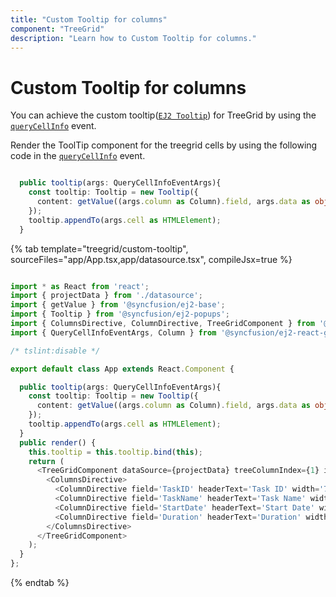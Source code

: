 ```yaml
---
title: "Custom Tooltip for columns"
component: "TreeGrid"
description: "Learn how to Custom Tooltip for columns."
---
```


# Custom Tooltip for columns

You can achieve the custom tooltip([`EJ2 Tooltip`](https://ej2.syncfusion.com/react/documentation/tooltip/getting-started)) for TreeGrid by using the [`queryCellInfo`](../api/treegrid/#querycellinfo) event.

Render the ToolTip component for the treegrid cells by using the following code in the
[`queryCellInfo`](../api/treegrid/#querycellinfo) event.

```typescript

  public tooltip(args: QueryCellInfoEventArgs){
    const tooltip: Tooltip = new Tooltip({
      content: getValue((args.column as Column).field, args.data as object).toString()
    });
    tooltip.appendTo(args.cell as HTMLElement);
  }

```

{% tab template="treegrid/custom-tooltip", sourceFiles="app/App.tsx,app/datasource.tsx", compileJsx=true %}

```typescript

import * as React from 'react';
import { projectData } from './datasource';
import { getValue } from '@syncfusion/ej2-base';
import { Tooltip } from '@syncfusion/ej2-popups';
import { ColumnsDirective, ColumnDirective, TreeGridComponent } from '@syncfusion/ej2-react-treegrid';
import { QueryCellInfoEventArgs, Column } from '@syncfusion/ej2-react-grids';

/* tslint:disable */

export default class App extends React.Component {

  public tooltip(args: QueryCellInfoEventArgs){
    const tooltip: Tooltip = new Tooltip({
      content: getValue((args.column as Column).field, args.data as object).toString()
    });
    tooltip.appendTo(args.cell as HTMLElement);
  }
  public render() {
    this.tooltip = this.tooltip.bind(this);
    return (
      <TreeGridComponent dataSource={projectData} treeColumnIndex={1} idMapping= 'TaskID' parentIdMapping='parentID' queryCellInfo={this.tooltip} height={320}>
        <ColumnsDirective>
          <ColumnDirective field='TaskID' headerText='Task ID' width='70' textAlign='Right'></ColumnDirective>
          <ColumnDirective field='TaskName' headerText='Task Name' width='100'></ColumnDirective>
          <ColumnDirective field='StartDate' headerText='Start Date' width='90' format='yMd' textAlign='Right' />
          <ColumnDirective field='Duration' headerText='Duration' width='90' textAlign='Right' />
        </ColumnsDirective>
      </TreeGridComponent>
    );
  }
};

```

{% endtab %}